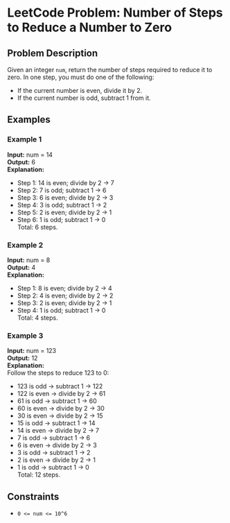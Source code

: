 # LeetCode Problem: Number of Steps to Reduce a Number to Zero

## Problem Description
Given an integer `num`, return the number of steps required to reduce it to zero. In one step, you must do one of the following:
- If the current number is even, divide it by 2.
- If the current number is odd, subtract 1 from it.

## Examples

### Example 1
**Input:** num = 14  
**Output:** 6  
**Explanation:**  
- Step 1: 14 is even; divide by 2 → 7  
- Step 2: 7 is odd; subtract 1 → 6  
- Step 3: 6 is even; divide by 2 → 3  
- Step 4: 3 is odd; subtract 1 → 2  
- Step 5: 2 is even; divide by 2 → 1  
- Step 6: 1 is odd; subtract 1 → 0  
Total: 6 steps.

### Example 2
**Input:** num = 8  
**Output:** 4  
**Explanation:**  
- Step 1: 8 is even; divide by 2 → 4  
- Step 2: 4 is even; divide by 2 → 2  
- Step 3: 2 is even; divide by 2 → 1  
- Step 4: 1 is odd; subtract 1 → 0  
Total: 4 steps.

### Example 3
**Input:** num = 123  
**Output:** 12  
**Explanation:**  
Follow the steps to reduce 123 to 0:
- 123 is odd → subtract 1 → 122  
- 122 is even → divide by 2 → 61  
- 61 is odd → subtract 1 → 60  
- 60 is even → divide by 2 → 30  
- 30 is even → divide by 2 → 15  
- 15 is odd → subtract 1 → 14  
- 14 is even → divide by 2 → 7  
- 7 is odd → subtract 1 → 6  
- 6 is even → divide by 2 → 3  
- 3 is odd → subtract 1 → 2  
- 2 is even → divide by 2 → 1  
- 1 is odd → subtract 1 → 0  
Total: 12 steps.

## Constraints
- `0 <= num <= 10^6`